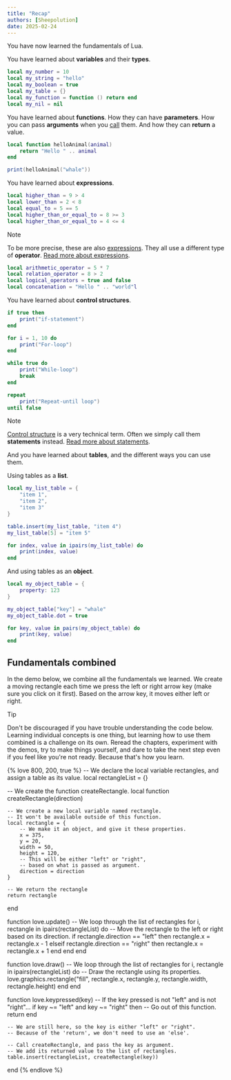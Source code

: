 ```yaml
---
title: "Recap"
authors: [Sheepolution]
date: 2025-02-24
---
```


You have now learned the fundamentals of Lua.

You have learned about **variables** and their **types**.

```lua
local my_number = 10
local my_string = "hello"
local my_boolean = true
local my_table = {}
local my_function = function () return end
local my_nil = nil
```

You have learned about **functions**. How they can have **parameters**. How you can pass **arguments** when you <ins>call</ins> them. And how they can **return** a value.

```lua
local function helloAnimal(animal)
    return "Hello " .. animal
end

print(helloAnimal("whale"))
```

You have learned about **expressions**.

```lua
local higher_than = 9 > 4
local lower_than = 2 < 8
local equal_to = 5 == 5
local higher_than_or_equal_to = 8 >= 3
local higher_than_or_equal_to = 4 <= 4
```

> [!NOTE]
> To be more precise, these are also <ins>expressions</ins>. They all use a different type of **operator**. [Read more about expressions](https://www.lua.org/pil/contents.html#4).
> ```lua
> local arithmetic_operator = 5 * 7
> local relation_operator = 8 > 2
> local logical_operators = true and false
> local concatenation = "Hello " .. "world"l

You have learned about **control structures**.

```lua
if true then
    print("if-statement")
end

for i = 1, 10 do
    print("For-loop")
end

while true do
    print("While-loop")
    break
end

repeat
    print("Repeat-until loop")
until false
```

> [!NOTE]
> <ins>Control structure</ins> is a very technical term. Often we simply call them **statements** instead. [Read more about statements](https://www.lua.org/pil/contents.html#4).

And you have learned about **tables**, and the different ways you can use them.

Using tables as a **list**.

```lua
local my_list_table = {
    "item 1",
    "item 2",
    "item 3"
}

table.insert(my_list_table, "item 4")
my_list_table[5] = "item 5"

for index, value in ipairs(my_list_table) do
    print(index, value)
end
```

And using tables as an **object**.

```lua
local my_object_table = {
    property: 123
}

my_object_table["key"] = "whale"
my_object_table.dot = true

for key, value in pairs(my_object_table) do
    print(key, value)
end
```

## Fundamentals combined

In the demo below, we combine all the fundamentals we learned. We create a moving rectangle each time we press the left or right arrow key (make sure you click on it first). Based on the arrow key, it moves either left or right. 

> [!TIP]
> Don't be discouraged if you have trouble understanding the code below. Learning individual concepts is one thing, but learning how to use them combined is a challenge on its own. Reread the chapters, experiment with the demos, try to make things yourself, and dare to take the next step even if you feel like you're not ready. Because that's how you learn.

{% love 800, 200, true %}
-- We declare the local variable rectangles, and assign a table as its value.
local rectangleList = {}

-- We create the function createRectangle.
local function createRectangle(direction)

    -- We create a new local variable named rectangle.
    -- It won't be available outside of this function.
    local rectangle = {
        -- We make it an object, and give it these properties.
        x = 375,
        y = 20,
        width = 50,
        height = 120,
        -- This will be either "left" or "right",
        -- based on what is passed as argument.
        direction = direction
    }

    -- We return the rectangle
    return rectangle
end

function love.update()
    -- We loop through the list of rectangles
    for i, rectangle in ipairs(rectangleList) do
        -- Move the rectangle to the left or right based on its direction.
        if rectangle.direction == "left" then
            rectangle.x = rectangle.x - 1
        elseif rectangle.direction == "right" then
            rectangle.x = rectangle.x + 1
        end
    end
end

function love.draw()
    -- We loop through the list of rectangles
    for i, rectangle in ipairs(rectangleList) do
        -- Draw the rectangle using its properties.
        love.graphics.rectangle("fill", rectangle.x, rectangle.y,
            rectangle.width, rectangle.height)
    end
end

function love.keypressed(key)
    -- If the key pressed is not "left" and is not "right"...
    if key ~= "left" and key ~= "right" then
        -- Go out of this function.
        return
    end

    -- We are still here, so the key is either "left" or "right".
    -- Because of the 'return', we don't need to use an 'else'.

    -- Call createRectangle, and pass the key as argument.
    -- We add its returned value to the list of rectangles.
    table.insert(rectangleList, createRectangle(key))
end
{% endlove %}